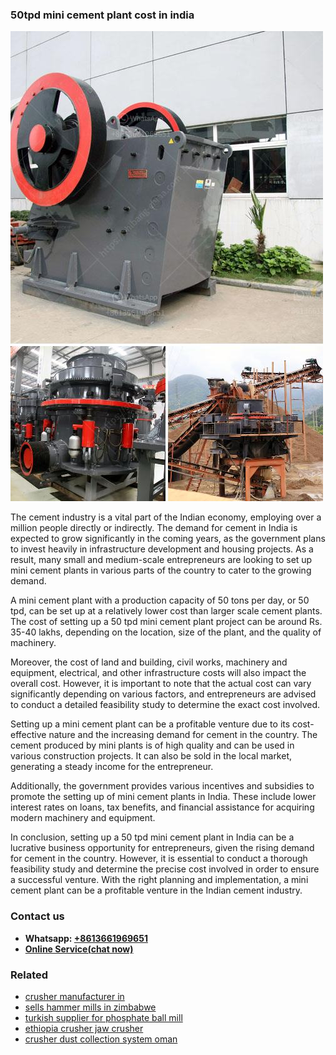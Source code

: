 <h3>50tpd mini cement plant cost in india</h3><img src='1708589135.jpg' alt=''><p>The cement industry is a vital part of the Indian economy, employing over a million people directly or indirectly. The demand for cement in India is expected to grow significantly in the coming years, as the government plans to invest heavily in infrastructure development and housing projects. As a result, many small and medium-scale entrepreneurs are looking to set up mini cement plants in various parts of the country to cater to the growing demand.</p><p>A mini cement plant with a production capacity of 50 tons per day, or 50 tpd, can be set up at a relatively lower cost than larger scale cement plants. The cost of setting up a 50 tpd mini cement plant project can be around Rs. 35-40 lakhs, depending on the location, size of the plant, and the quality of machinery.</p><p>Moreover, the cost of land and building, civil works, machinery and equipment, electrical, and other infrastructure costs will also impact the overall cost. However, it is important to note that the actual cost can vary significantly depending on various factors, and entrepreneurs are advised to conduct a detailed feasibility study to determine the exact cost involved.</p><p>Setting up a mini cement plant can be a profitable venture due to its cost-effective nature and the increasing demand for cement in the country. The cement produced by mini plants is of high quality and can be used in various construction projects. It can also be sold in the local market, generating a steady income for the entrepreneur.</p><p>Additionally, the government provides various incentives and subsidies to promote the setting up of mini cement plants in India. These include lower interest rates on loans, tax benefits, and financial assistance for acquiring modern machinery and equipment.</p><p>In conclusion, setting up a 50 tpd mini cement plant in India can be a lucrative business opportunity for entrepreneurs, given the rising demand for cement in the country. However, it is essential to conduct a thorough feasibility study and determine the precise cost involved in order to ensure a successful venture. With the right planning and implementation, a mini cement plant can be a profitable venture in the Indian cement industry.</p><h3>Contact us</h3><ul><li><strong>Whatsapp:&nbsp;<a href="https://wa.me/8613661969651">+8613661969651</a></strong></li><li><a href="https://swt.shibang-china.com/?git&amp;zhl&amp;50tpd mini cement plant cost in india"><strong>Online Service(chat now)</strong></a></li></ul><h3>Related</h3><ul><li><a href='crusher manufacturer in.md'>crusher manufacturer in</a></li><li><a href='sells hammer mills in zimbabwe.md'>sells hammer mills in zimbabwe</a></li><li><a href='turkish supplier for phosphate ball mill.md'>turkish supplier for phosphate ball mill</a></li><li><a href='ethiopia crusher jaw crusher.md'>ethiopia crusher jaw crusher</a></li><li><a href='crusher dust collection system oman.md'>crusher dust collection system oman</a></li></ul>
